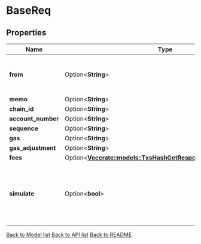 # BaseReq

## Properties

| Name               | Type                                                                                                                      | Description                                                                       | Notes      |
| ------------------ | ------------------------------------------------------------------------------------------------------------------------- | --------------------------------------------------------------------------------- | ---------- |
| **from**           | Option<**String**>                                                                                                        | Sender address or Keybase name to generate a transaction                          | [optional] |
| **memo**           | Option<**String**>                                                                                                        |                                                                                   | [optional] |
| **chain_id**       | Option<**String**>                                                                                                        |                                                                                   | [optional] |
| **account_number** | Option<**String**>                                                                                                        |                                                                                   | [optional] |
| **sequence**       | Option<**String**>                                                                                                        |                                                                                   | [optional] |
| **gas**            | Option<**String**>                                                                                                        |                                                                                   | [optional] |
| **gas_adjustment** | Option<**String**>                                                                                                        |                                                                                   | [optional] |
| **fees**           | Option<[**Vec<crate::models::TxsHashGetResponseTxFeeAmountInner>**](_txs__hash__get_response_tx_fee_amount_inner.md)> |                                                                                   | [optional] |
| **simulate**       | Option<**bool**>                                                                                                          | Estimate gas for a transaction (cannot be used in conjunction with generate_only) | [optional] |

[Back to Model list](../README.md#documentation-for-models) [Back to API list](../README.md#documentation-for-api-endpoints) [Back to README](../README.md)
